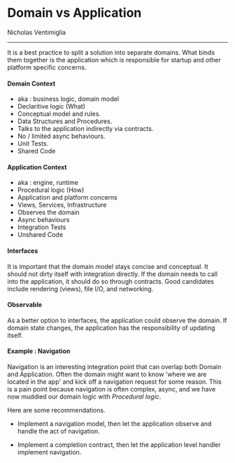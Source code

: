 # Domain vs Application
Nicholas Ventimiglia
___

It is a best practice to split a solution into separate domains. What binds them together is the application which is responsible for startup and other platform specific concerns. 

#### Domain Context
- aka : business logic, domain model
- Declaritive logic (What)
- Conceptual model and rules. 
- Data Structures and Procedures.
- Talks to the application indirectly via contracts.
- No / limited async behaviours.
- Unit Tests.
- Shared Code

#### Application Context
- aka : engine, runtime
- Procedural logic (How)
- Application and platform concerns
- Views, Services, Infrastructure
- Observes the domain
- Async behaviours
- Integration Tests
- Unshared Code

#### Interfaces
It is important that the domain model stays concise and conceptual. It should not dirty itself with integration directly. If the domain  needs to call into the application, it should do so through contracts. Good candidates include rendering (views), file I/O, and networking.

#### Observable
As a better option to interfaces, the application could observe the domain. If domain state changes, the application has the responsibility of updating itself.

#### Example : Navigation
Navigation is an interesting integration point that can overlap both Domain and Application. Often the domain might want to know 'where we are located in the app' and kick off a navigation request for some reason. This is a pain point because navigation is often complex, async, and we have now muddied our domain logic with *Procedural logic*.

Here are some recommendations.

- Implement a navigation model, then let the application observe and handle the act of navigation.

- Implement a completion contract, then let the application level handler implement navigation.